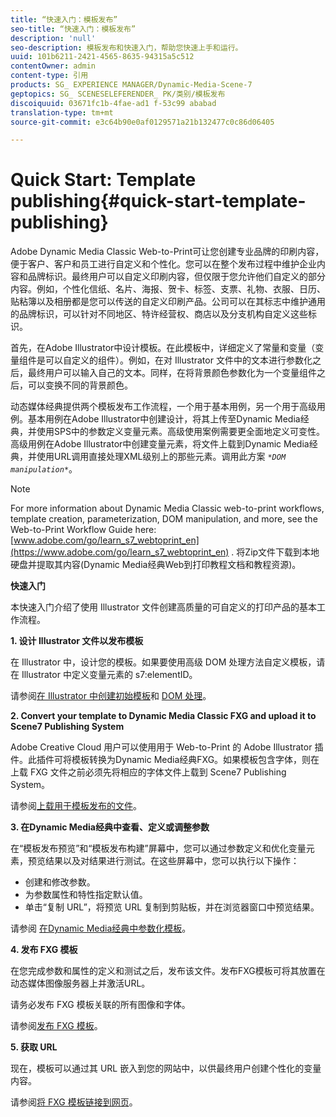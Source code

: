 ```yaml
---
title: “快速入门：模板发布”
seo-title: “快速入门：模板发布”
description: 'null'
seo-description: 模板发布和快速入门，帮助您快速上手和运行。
uuid: 101b6211-2421-4565-8635-94315a5c512
contentOwner: admin
content-type: 引用
products: SG_ EXPERIENCE MANAGER/Dynamic-Media-Scene-7
geptopics: SG_ SCENESELEFERENDER_ PK/类别/模板发布
discoiquuid: 03671fc1b-4fae-ad1 f-53c99 ababad
translation-type: tm+mt
source-git-commit: e3c64b90e0af0129571a21b132477c0c86d06405

---
```



# Quick Start: Template publishing{#quick-start-template-publishing}

Adobe Dynamic Media Classic Web-to-Print可让您创建专业品牌的印刷内容，便于客户、客户和员工进行自定义和个性化。您可以在整个发布过程中维护企业内容和品牌标识。最终用户可以自定义印刷内容，但仅限于您允许他们自定义的部分内容。例如，个性化信纸、名片、海报、贺卡、标签、支票、礼物、衣服、日历、贴粘簿以及相册都是您可以传送的自定义印刷产品。公司可以在其标志中维护通用的品牌标识，可以针对不同地区、特许经营权、商店以及分支机构自定义这些标识。

首先，在Adobe Illustrator中设计模板。在此模板中，详细定义了常量和变量（变量组件是可以自定义的组件）。例如，在对 Illustrator 文件中的文本进行参数化之后，最终用户可以输入自己的文本。同样，在将背景颜色参数化为一个变量组件之后，可以变换不同的背景颜色。

动态媒体经典提供两个模板发布工作流程，一个用于基本用例，另一个用于高级用例。基本用例在Adobe Illustrator中创建设计，将其上传至Dynamic Media经典，并使用SPS中的参数定义变量元素。高级使用案例需要更全面地定义可变性。高级用例在Adobe Illustrator中创建变量元素，将文件上载到Dynamic Media经典，并使用URL调用直接处理XML级别上的那些元素。调用此方案 *`*DOM manipulation*`*。

>[!NOTE]
>
>For more information about Dynamic Media Classic web-to-print workflows, template creation, parameterization, DOM manipulation, and more, see the Web-to-Print Workflow Guide here: [www.adobe.com/go/learn_s7_webtoprint_en](https://www.adobe.com/go/learn_s7_webtoprint_en) . 将Zip文件下载到本地硬盘并提取其内容(Dynamic Media经典Web到打印教程文档和教程资源)。

**快速入门**

本快速入门介绍了使用 Illustrator 文件创建高质量的可自定义的打印产品的基本工作流程。

**1. 设计 Illustrator 文件以发布模板**

在 Illustrator 中，设计您的模板。如果要使用高级 DOM 处理方法自定义模板，请在 Illustrator 中定义变量元素的 s7:elementID。

请参阅[在 Illustrator 中创建初始模板](create-initial-template-illustrator.md#create_the_initial_template_in_illustrator)和 [DOM 处理](dom-manipulation.md#dom_manipulation)。

**2. Convert your template to Dynamic Media Classic FXG and upload it to Scene7 Publishing System**

Adobe Creative Cloud 用户可以使用用于 Web-to-Print 的 Adobe Illustrator 插件。此插件可将模板转换为Dynamic Media经典FXG。如果模板包含字体，则在上载 FXG 文件之前必须先将相应的字体文件上载到 Scene7 Publishing System。

请参阅[上载用于模板发布的文件](upload-files-template-publishing.md#upload_files_for_template_publishing)。

**3. 在Dynamic Media经典中查看、定义或调整参数**

在“模板发布预览”和“模板发布构建”屏幕中，您可以通过参数定义和优化变量元素，预览结果以及对结果进行测试。在这些屏幕中，您可以执行以下操作：

* 创建和修改参数。
* 为参数属性和特性指定默认值。
* 单击“复制 URL”，将预览 URL 复制到剪贴板，并在浏览器窗口中预览结果。

请参阅 [在Dynamic Media经典中参数化模板](parameterizing-template-scene7.md#parameterizing_a_template_in_scene7)。

**4. 发布 FXG 模板**

在您完成参数和属性的定义和测试之后，发布该文件。发布FXG模板可将其放置在动态媒体图像服务器上并激活URL。

请务必发布 FXG 模板关联的所有图像和字体。

请参阅[发布 FXG 模板](dom-manipulation.md#publish_fxg_templates)。

**5. 获取 URL**

现在，模板可以通过其 URL 嵌入到您的网站中，以供最终用户创建个性化的变量内容。

请参阅[将 FXG 模板链接到网页](linking-fxg-template-web-page.md#linking_an_fxg_template_to_a_web_page)。
